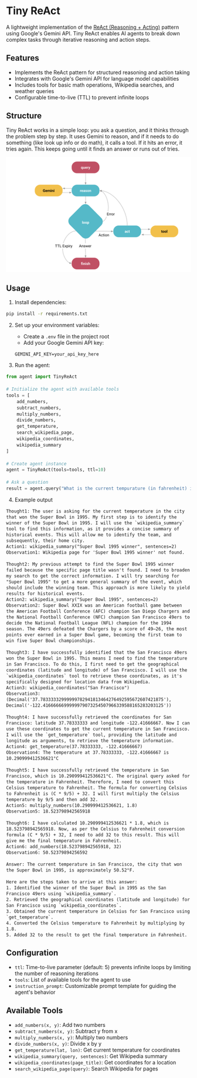# Tiny ReAct

A lightweight implementation of the [ReAct (Reasoning + Acting)](https://arxiv.org/abs/2210.03629) pattern using Google's Gemini API. Tiny ReAct enables AI agents to break down complex tasks through iterative reasoning and action steps.

## Features

- Implements the ReAct pattern for structured reasoning and action taking
- Integrates with Google's Gemini API for language model capabilities  
- Includes tools for basic math operations, Wikipedia searches, and weather queries
- Configurable time-to-live (TTL) to prevent infinite loops

## Structure

Tiny ReAct works in a simple loop: you ask a question, and it thinks through the problem step by step. It uses Gemini to reason, and if it needs to do something (like look up info or do math), it calls a tool. If it hits an error, it tries again. This keeps going until it finds an answer or runs out of tries. 

<img src="react.png" alt="Agent Reasoning Loop" width="600"/>


## Usage

1. Install dependencies:
```bash
pip install -r requirements.txt
```

2. Set up your environment variables:
   - Create a `.env` file in the project root
   - Add your Google Gemini API key:
   ```
   GEMINI_API_KEY=your_api_key_here
   ```

3. Run the agent:
```python
from agent import TinyReAct

# Initialize the agent with available tools
tools = [
    add_numbers,
    subtract_numbers,
    multiply_numbers,
    divide_numbers,
    get_temperature,
    search_wikipedia_page,
    wikipedia_coordinates,
    wikipedia_summary
]

# Create agent instance
agent = TinyReAct(tools=tools, ttl=10)

# Ask a question
result = agent.query("What is the current tempurature (in fahrenheit) in the city that won the superbowl in 1995?")
```

4. Example output

```
Thought1: The user is asking for the current temperature in the city that won the Super Bowl in 1995. My first step is to identify the winner of the Super Bowl in 1995. I will use the `wikipedia_summary` tool to find this information, as it provides a concise summary of historical events. This will allow me to identify the team, and subsequently, their home city.
Action1: wikipedia_summary("Super Bowl 1995 winner", sentences=2)
Observation1: Wikipedia page for 'Super Bowl 1995 winner' not found.

Thought2: My previous attempt to find the Super Bowl 1995 winner failed because the specific page title wasn't found. I need to broaden my search to get the correct information. I will try searching for "Super Bowl 1995" to get a more general summary of the event, which should include the winning team. This approach is more likely to yield results for historical events.
Action2: wikipedia_summary("Super Bowl 1995", sentences=2)
Observation2: Super Bowl XXIX was an American football game between the American Football Conference (AFC) champion San Diego Chargers and the National Football Conference (NFC) champion San Francisco 49ers to decide the National Football League (NFL) champion for the 1994 season. The 49ers defeated the Chargers by a score of 49–26, the most points ever earned in a Super Bowl game, becoming the first team to win five Super Bowl championships.

Thought3: I have successfully identified that the San Francisco 49ers won the Super Bowl in 1995. This means I need to find the temperature in San Francisco. To do this, I first need to get the geographical coordinates (latitude and longitude) of San Francisco. I will use the `wikipedia_coordinates` tool to retrieve these coordinates, as it's specifically designed for location data from Wikipedia.
Action3: wikipedia_coordinates("San Francisco")
Observation3: (Decimal('37.78333332999999782941813464276492595672607421875'), Decimal('-122.4166666699999979073254507966339588165283203125'))

Thought4: I have successfully retrieved the coordinates for San Francisco: latitude 37.78333333 and longitude -122.41666667. Now I can use these coordinates to get the current temperature in San Francisco. I will use the `get_temperature` tool, providing the latitude and longitude as arguments, to retrieve the temperature information.
Action4: get_temperature(37.78333333, -122.41666667)
Observation4: The temperature at 37.78333333, -122.41666667 is 10.290999412536621°C

Thought5: I have successfully retrieved the temperature in San Francisco, which is 10.290999412536621°C. The original query asked for the temperature in Fahrenheit. Therefore, I need to convert this Celsius temperature to Fahrenheit. The formula for converting Celsius to Fahrenheit is (C * 9/5) + 32. I will first multiply the Celsius temperature by 9/5 and then add 32.
Action5: multiply_numbers(10.290999412536621, 1.8)
Observation5: 18.523798942565918

Thought6: I have calculated 10.290999412536621 * 1.8, which is 18.523798942565918. Now, as per the Celsius to Fahrenheit conversion formula (C * 9/5) + 32, I need to add 32 to this result. This will give me the final temperature in Fahrenheit.
Action6: add_numbers(18.523798942565918, 32)
Observation6: 50.52379894256592

Answer: The current temperature in San Francisco, the city that won the Super Bowl in 1995, is approximately 50.52°F.

Here are the steps taken to arrive at this answer:
1. Identified the winner of the Super Bowl in 1995 as the San Francisco 49ers using `wikipedia_summary`.
2. Retrieved the geographical coordinates (latitude and longitude) for San Francisco using `wikipedia_coordinates`.
3. Obtained the current temperature in Celsius for San Francisco using `get_temperature`.
4. Converted the Celsius temperature to Fahrenheit by multiplying by 1.8.
5. Added 32 to the result to get the final temperature in Fahrenheit.
```

## Configuration

- `ttl`: Time-to-live parameter (default: 5) prevents infinite loops by limiting the number of reasoning iterations
- `tools`: List of available tools for the agent to use
- `instruction_prompt`: Customizable prompt template for guiding the agent's behavior

## Available Tools

- `add_numbers(x, y)`: Add two numbers
- `subtract_numbers(x, y)`: Subtract y from x
- `multiply_numbers(x, y)`: Multiply two numbers
- `divide_numbers(x, y)`: Divide x by y
- `get_temperature(lat, lon)`: Get current temperature for coordinates
- `wikipedia_summary(query, sentences)`: Get Wikipedia summary
- `wikipedia_coordinates(page_title)`: Get coordinates for a location
- `search_wikipedia_page(query)`: Search Wikipedia for pages
